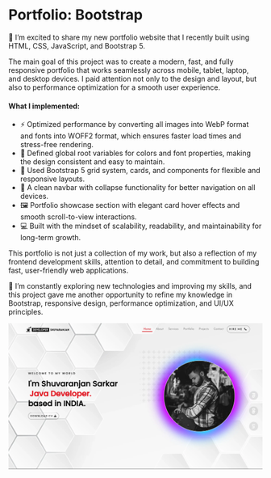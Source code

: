 

  <h1>﻿Portfolio: Bootstrap</h1> 


<p>🌟 I’m excited to share my new portfolio website that I recently built using HTML, CSS, JavaScript, and Bootstrap 5.</p>

<p>The main goal of this project was to create a modern, fast, and fully responsive portfolio that works seamlessly across mobile, tablet, laptop, and desktop devices. I paid attention not only to the design and layout, but also to performance optimization for a smooth user experience.</p>

<h4>What I implemented:</h4>
<ul>
  
  <li>⚡ Optimized performance by converting all images into WebP format and fonts into WOFF2 format, which ensures faster load times and stress-free rendering.</li>

  <li>🎨 Defined global root variables for colors and font properties, making the design consistent and easy to maintain.</li>

  <li>🧩 Used Bootstrap 5 grid system, cards, and components for flexible and responsive layouts.</li>

  <li>📌 A clean navbar with collapse functionality for better navigation on all devices.</li>

  <li>🖼️ Portfolio showcase section with elegant card hover effects and smooth scroll-to-view interactions.</li>

  <li>💻 Built with the mindset of scalability, readability, and maintainability for long-term growth.</li>
  
</ul>

<p>This portfolio is not just a collection of my work, but also a reflection of my frontend development skills, attention to detail, and commitment to building fast, user-friendly web applications.</p>

<p>
🚀 I’m constantly exploring new technologies and improving my skills, and this project gave me another opportunity to refine my knowledge in Bootstrap, responsive design, performance optimization, and UI/UX principles.
</p>

!["Bootstrap Portfolio"](assets/Images/screenshot01.webp)
<!-- !["Bootstrap Portfolio](./assets/Images/screenshot02.webp)
!["Bootstrap Portfolio](./assets/Images/screenshot03.webp)
!["Bootstrap Portfolio](./assets/Images/screenshot04.webp)
!["Bootstrap Portfolio](./assets/Images/screenshot05.webp)
!["Bootstrap Portfolio](./assets/Images/screenshot06.webp) -->


